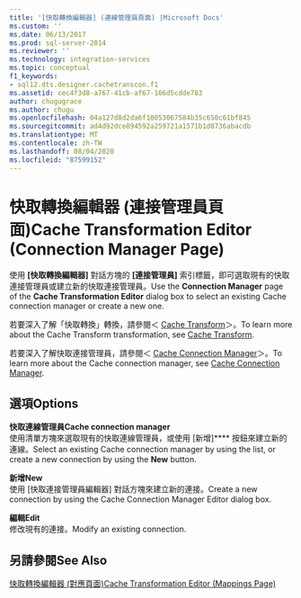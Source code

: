 ```yaml
---
title: '[快取轉換編輯器] (連線管理員頁面) |Microsoft Docs'
ms.custom: ''
ms.date: 06/13/2017
ms.prod: sql-server-2014
ms.reviewer: ''
ms.technology: integration-services
ms.topic: conceptual
f1_keywords:
- sql12.dts.designer.cachetranscon.f1
ms.assetid: cec4f3d8-a767-41cb-af67-166d5cdde783
author: chugugrace
ms.author: chugu
ms.openlocfilehash: 04a127d8d2da6f10053067584b35c650c61bf845
ms.sourcegitcommit: ad4d92dce894592a259721a1571b1d8736abacdb
ms.translationtype: MT
ms.contentlocale: zh-TW
ms.lasthandoff: 08/04/2020
ms.locfileid: "87599152"
---
```

# <a name="cache-transformation-editor-connection-manager-page"></a><span data-ttu-id="510b4-102">快取轉換編輯器 (連接管理員頁面)</span><span class="sxs-lookup"><span data-stu-id="510b4-102">Cache Transformation Editor (Connection Manager Page)</span></span>
  <span data-ttu-id="510b4-103">使用 **[快取轉換編輯器]** 對話方塊的 **[連接管理員]** 索引標籤，即可選取現有的快取連接管理員或建立新的快取連接管理員。</span><span class="sxs-lookup"><span data-stu-id="510b4-103">Use the **Connection Manager** page of the **Cache Transformation Editor** dialog box to select an existing Cache connection manager or create a new one.</span></span>  
  
 <span data-ttu-id="510b4-104">若要深入了解「快取轉換」轉換，請參閱＜ [Cache Transform](data-flow/transformations/cache-transform.md)＞。</span><span class="sxs-lookup"><span data-stu-id="510b4-104">To learn more about the Cache Transform transformation, see [Cache Transform](data-flow/transformations/cache-transform.md).</span></span>  
  
 <span data-ttu-id="510b4-105">若要深入了解快取連接管理員，請參閱＜ [Cache Connection Manager](connection-manager/cache-connection-manager.md)＞。</span><span class="sxs-lookup"><span data-stu-id="510b4-105">To learn more about the Cache connection manager, see [Cache Connection Manager](connection-manager/cache-connection-manager.md).</span></span>  
  
## <a name="options"></a><span data-ttu-id="510b4-106">選項</span><span class="sxs-lookup"><span data-stu-id="510b4-106">Options</span></span>  
 <span data-ttu-id="510b4-107">**快取連線管理員**</span><span class="sxs-lookup"><span data-stu-id="510b4-107">**Cache connection manager**</span></span>  
 <span data-ttu-id="510b4-108">使用清單方塊來選取現有的快取連線管理員，或使用 [新增]\*\*\*\* 按鈕來建立新的連線。</span><span class="sxs-lookup"><span data-stu-id="510b4-108">Select an existing Cache connection manager by using the list, or create a new connection by using the **New** button.</span></span>  
  
 <span data-ttu-id="510b4-109">**新增**</span><span class="sxs-lookup"><span data-stu-id="510b4-109">**New**</span></span>  
 <span data-ttu-id="510b4-110">使用 [快取連接管理員編輯器] 對話方塊來建立新的連接。</span><span class="sxs-lookup"><span data-stu-id="510b4-110">Create a new connection by using the Cache Connection Manager Editor dialog box.</span></span>  
  
 <span data-ttu-id="510b4-111">**編輯**</span><span class="sxs-lookup"><span data-stu-id="510b4-111">**Edit**</span></span>  
 <span data-ttu-id="510b4-112">修改現有的連接。</span><span class="sxs-lookup"><span data-stu-id="510b4-112">Modify an existing connection.</span></span>  
  
## <a name="see-also"></a><span data-ttu-id="510b4-113">另請參閱</span><span class="sxs-lookup"><span data-stu-id="510b4-113">See Also</span></span>  
 [<span data-ttu-id="510b4-114">快取轉換編輯器 &#40;對應頁面&#41;</span><span class="sxs-lookup"><span data-stu-id="510b4-114">Cache Transformation Editor &#40;Mappings Page&#41;</span></span>](../../2014/integration-services/cache-transformation-editor-mappings-page.md)  
  
  
